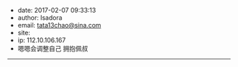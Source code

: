 - date: 2017-02-07 09:33:13
- author: Isadora
- email: tata13chao@sina.com
- site: 
- ip: 112.10.106.167
- 嗯嗯会调整自己  拥抱佩叔
- - - - - - - - - - - - - - - -
